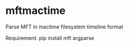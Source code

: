 # mftmactime
Parse MFT in mactime filesystem timeline format

Requirement:
pip install mft argparse
